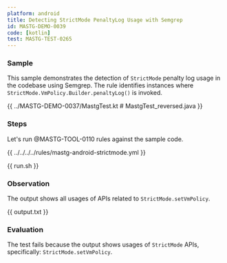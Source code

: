 ```yaml
---
platform: android
title: Detecting StrictMode PenaltyLog Usage with Semgrep
id: MASTG-DEMO-0039
code: [kotlin]
test: MASTG-TEST-0265
---
```


### Sample

This sample demonstrates the detection of `StrictMode` penalty log usage in the codebase using Semgrep. The rule identifies instances where `StrictMode.VmPolicy.Builder.penaltyLog()` is invoked.

{{ ../MASTG-DEMO-0037/MastgTest.kt # MastgTest_reversed.java }}

### Steps

Let's run @MASTG-TOOL-0110 rules against the sample code.

{{ ../../../../rules/mastg-android-strictmode.yml }}

{{ run.sh }}

### Observation

The output shows all usages of APIs related to `StrictMode.setVmPolicy`.

{{ output.txt }}

### Evaluation

The test fails because the output shows usages of `StrictMode` APIs, specifically: `StrictMode.setVmPolicy`.
